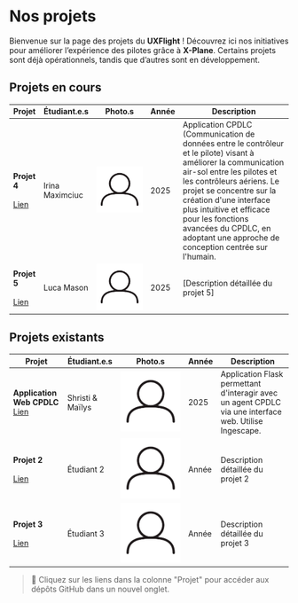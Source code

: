 # Nos projets

Bienvenue sur la page des projets du **UXFlight** ! Découvrez ici nos initiatives pour améliorer l’expérience des pilotes grâce à **X-Plane**. Certains projets sont déjà opérationnels, tandis que d’autres sont en développement.

## Projets en cours

| Projet                                   | Étudiant.e.s     | Photo.s                  | Année | Description                                |
|------------------------------------------|------------------|--------------------------|-------|--------------------------------------------|
| **Projet 4**<br/><br/><a href="https://github.com/UXFlight/cpdlc-comms" target="_blank" rel="noopener noreferrer">Lien</a> | Irina Maximciuc   | ![Photo](img/user.png) | 2025  | Application CPDLC (Communication de données entre le contrôleur et le pilote) visant à améliorer la communication air-sol entre les pilotes et les contrôleurs aériens. Le projet se concentre sur la création d'une interface plus intuitive et efficace pour les fonctions avancées du CPDLC, en adoptant une approche de conception centrée sur l'humain.        |
| **Projet 5**<br/><br/><a href="https://github.com/UXFlight/HVS-2022" target="_blank" rel="noopener noreferrer">Lien</a> | Luca Mason       | ![Photo](img/user.png) | 2025  | [Description détaillée du projet 5]        |

## Projets existants

| Projet                                                        | Étudiant.e.s         | Photo.s                  | Année | Description                                                                                                  |
|---------------------------------------------------------------|----------------------|--------------------------|-------|--------------------------------------------------------------------------------------------------------------|
| **Application Web CPDLC**<br/><a href="https://github.com/UXFlight/cpdlc-flask-app" target="_blank" rel="noopener noreferrer">Lien</a> | Shristi & Maïlys | ![Photo](img/user.png) | 2025  | Application Flask permettant d'interagir avec un agent CPDLC via une interface web. Utilise Ingescape.       |
| **Projet 2**<br/><br/><a href="URL" target="_blank" rel="noopener noreferrer">Lien</a>                  | Étudiant 2       | ![Photo](img/user.png) | Année | Description détaillée du projet 2                                                                            |
| **Projet 3**<br/><br/><a href="URL" target="_blank" rel="noopener noreferrer">Lien</a>                  | Étudiant 3       | ![Photo](img/user.png) | Année | Description détaillée du projet 3                                                                            |

> 🔎 Cliquez sur les liens dans la colonne "Projet" pour accéder aux dépôts GitHub dans un nouvel onglet.